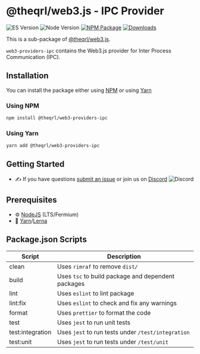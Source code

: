 
# @theqrl/web3.js - IPC Provider

![ES Version](https://img.shields.io/badge/ES-2020-yellow)
![Node Version](https://img.shields.io/badge/node-18.x-green)
[![NPM Package](https://img.shields.io/npm/v/@theqrl/web3-providers-ipc)](https://www.npmjs.com/package/@theqrl/web3-providers-ipc)
[![Downloads](https://img.shields.io/npm/dy/@theqrl/web3-providers-ipc)](https://www.npmjs.com/package/@theqrl/web3-providers-ipc)

This is a sub-package of [@theqrl/web3.js](https://github.com/theqrl/web3.js).

`web3-providers-ipc` contains the Web3.js provider for Inter Process Communication (IPC).

## Installation

You can install the package either using [NPM](https://www.npmjs.com/package/@theqrl/web3-providers-ipc) or using [Yarn](https://yarnpkg.com/package/@theqrl/web3-providers-ipc)

### Using NPM

```bash
npm install @theqrl/web3-providers-ipc
```

### Using Yarn

```bash
yarn add @theqrl/web3-providers-ipc
```

## Getting Started

-   :writing_hand: If you have questions [submit an issue](https://github.com/theqrl/web3.js/issues/new) or join us on [Discord](https://theqrl.org/discord)
    ![Discord](https://img.shields.io/discord/357604137204056065.svg?label=Discord&logo=discord)

## Prerequisites

-   :gear: [NodeJS](https://nodejs.org/) (LTS/Fermium)
-   :toolbox: [Yarn](https://yarnpkg.com/)/[Lerna](https://lerna.js.org/)

## Package.json Scripts

| Script           | Description                                        |
| ---------------- | -------------------------------------------------- |
| clean            | Uses `rimraf` to remove `dist/`                    |
| build            | Uses `tsc` to build package and dependent packages |
| lint             | Uses `eslint` to lint package                      |
| lint:fix         | Uses `eslint` to check and fix any warnings        |
| format           | Uses `prettier` to format the code                 |
| test             | Uses `jest` to run unit tests                      |
| test:integration | Uses `jest` to run tests under `/test/integration` |
| test:unit        | Uses `jest` to run tests under `/test/unit`        |

[docs]: https://docs.theqrl.org/
[repo]: https://github.com/theqrl/web3.js/tree/main/packages/web3-providers-ipc
[npm-image]: https://img.shields.io/github/package-json/v/theqrl/web3.js/main?filename=packages%2Fweb3-providers-ipc%2Fpackage.json
[npm-url]: https://npmjs.org/package/@theqrl/web3-providers-ipc
[downloads-image]: https://img.shields.io/npm/dm/@theqrl/web3-providers-ipc?label=npm%20downloads
